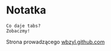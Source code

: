 # Notatka
	Co daje tabs?	
	Zobaczmy!	
Strona prowadzącego [wbzyl.github.com](http://wbzyl.github.com)
